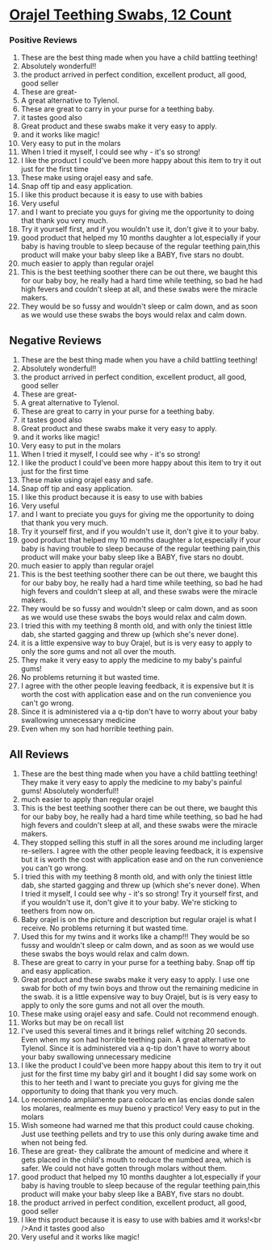 # [Orajel Teething Swabs, 12 Count](https://products.checkmycream.com/products/Orajel-Teething-Swabs-12-Count.html)

### Positive Reviews

<ol>
      <li>These are the best thing made when you have a child battling teething!</li>
      <li>Absolutely wonderful!!</li>
      <li>the product arrived in perfect condition, excellent product, all good, good seller</li>
      <li>These are great-</li>
      <li>A great alternative to Tylenol.  </li>
      <li>These are great to carry in your purse for a teething baby.  </li>
      <li>it tastes good also</li>
      <li>Great product and these swabs make it very easy to apply.  </li>
      <li>and it works like magic!</li>
      <li>Very easy to put in the molars</li>
      <li>When I tried it myself, I could see why - it&#x27;s so strong!  </li>
      <li>I like the product I could&#x27;ve been more happy about this item to try it out just for the first time</li>
      <li>These make using orajel easy and safe.  </li>
      <li>Snap off tip and easy application.</li>
      <li>I like this product because it is easy to use with babies</li>
      <li>Very useful</li>
      <li>and I want to preciate you guys for giving me the opportunity to doing that thank you very much.</li>
      <li>Try it yourself first, and if you wouldn&#x27;t use it, don&#x27;t give it to your baby.</li>
      <li>good product that helped my 10 months daughter a lot,especially if your baby is having trouble to sleep because of the regular teething pain,this product will make your baby sleep like a BABY, five stars no doubt.</li>
      <li>much easier to apply than regular orajel</li>
      <li>This is the best teething soother there can be out there, we baught this for our baby boy, he really had a hard time while teething, so bad he had high fevers and couldn&#x27;t sleep at all, and these swabs were the miracle makers.</li>
      <li>They would be so fussy and wouldn&#x27;t sleep or calm down, and as soon as we would use these swabs the boys would relax and calm down.</li>
</ol>


<h2>Negative Reviews</h2>
<ol>
<li> These are the best thing made when you have a child battling teething!</li>
<li> Absolutely wonderful!!</li>
<li> the product arrived in perfect condition, excellent product, all good, good seller</li>
<li> These are great-</li>
<li> A great alternative to Tylenol.  </li>
<li> These are great to carry in your purse for a teething baby.  </li>
<li> it tastes good also</li>
<li> Great product and these swabs make it very easy to apply.  </li>
<li> and it works like magic!</li>
<li> Very easy to put in the molars</li>
<li> When I tried it myself, I could see why - it&#x27;s so strong!  </li>
<li> I like the product I could&#x27;ve been more happy about this item to try it out just for the first time</li>
<li> These make using orajel easy and safe.  </li>
<li> Snap off tip and easy application.</li>
<li> I like this product because it is easy to use with babies</li>
<li> Very useful</li>
<li> and I want to preciate you guys for giving me the opportunity to doing that thank you very much.</li>
<li> Try it yourself first, and if you wouldn&#x27;t use it, don&#x27;t give it to your baby.</li>
<li> good product that helped my 10 months daughter a lot,especially if your baby is having trouble to sleep because of the regular teething pain,this product will make your baby sleep like a BABY, five stars no doubt.</li>
<li> much easier to apply than regular orajel</li>
<li> This is the best teething soother there can be out there, we baught this for our baby boy, he really had a hard time while teething, so bad he had high fevers and couldn&#x27;t sleep at all, and these swabs were the miracle makers.</li>
<li> They would be so fussy and wouldn&#x27;t sleep or calm down, and as soon as we would use these swabs the boys would relax and calm down.</li>
<li> I tried this with my teething 8 month old, and with only the tiniest little dab, she started gagging and threw up (which she&#x27;s never done).  </li>
<li> it is a little expensive way to buy Orajel, but is is very easy to apply to only the sore gums and not all over the mouth.</li>
<li> They make it very easy to apply the medicine to my baby&#x27;s painful gums!</li>
<li> No problems returning it but wasted time.</li>
<li> I agree with the other people leaving feedback, it is expensive but it is worth the cost with application ease and on the run convenience you can&#x27;t go wrong.</li>
<li> Since it is administered via a q-tip don&#x27;t have to worry about your baby swallowing unnecessary medicine</li>
<li> Even when my son had horrible teething pain.  </li>
</ol>

<h2>All Reviews</h2>

<ol>
    <li> These are the best thing made when you have a child battling teething! They make it very easy to apply the medicine to my baby&#x27;s painful gums! Absolutely wonderful!!</li>
    <li> much easier to apply than regular orajel</li>
    <li> This is the best teething soother there can be out there, we baught this for our baby boy, he really had a hard time while teething, so bad he had high fevers and couldn&#x27;t sleep at all, and these swabs were the miracle makers.</li>
    <li> They stopped selling this stuff in all the sores around me including larger re-sellers.  I agree with the other people leaving feedback, it is expensive but it is worth the cost with application ease and on the run convenience you can&#x27;t go wrong.</li>
    <li> I tried this with my teething 8 month old, and with only the tiniest little dab, she started gagging and threw up (which she&#x27;s never done).  When I tried it myself, I could see why - it&#x27;s so strong!  Try it yourself first, and if you wouldn&#x27;t use it, don&#x27;t give it to your baby. We&#x27;re sticking to teethers from now on.</li>
    <li> Baby orajel is on the picture and description but regular orajel is what I receive.  No problems returning it but wasted time.</li>
    <li> Used this for my twins and it works like a champ!!! They would be so fussy and wouldn&#x27;t sleep or calm down, and as soon as we would use these swabs the boys would relax and calm down.</li>
    <li> These are great to carry in your purse for a teething baby.  Snap off tip and easy application.</li>
    <li> Great product and these swabs make it very easy to apply.  I use one swab for both of my twin boys and throw out the remaining medicine in the swab.  it is a little expensive way to buy Orajel, but is is very easy to apply to only the sore gums and not all over the mouth.</li>
    <li> These make using orajel easy and safe.  Could not recommend enough.</li>
    <li> Works but may be on recall list</li>
    <li> I&#x27;ve used this several times and it brings relief witching 20 seconds.  Even when my son had horrible teething pain.  A great alternative to Tylenol.  Since it is administered via a q-tip don&#x27;t have to worry about your baby swallowing unnecessary medicine</li>
    <li> I like the product I could&#x27;ve been more happy about this item to try it out just for the first time my baby girl and it bought I did say some work on this to her teeth and I want to preciate you guys for giving me the opportunity to doing that thank you very much.</li>
    <li> Lo recomiendo ampliamente para colocarlo en las encias donde salen los molares, realmente es muy bueno y practico! Very easy to put in the molars</li>
    <li> Wish someone had warned me that this product could cause choking. Just use teething pellets and try to use this only during awake time and when not being fed.</li>
    <li> These are great- they calibrate the amount of medicine and where it gets placed in the child&#x27;s mouth to reduce the numbed area, which is safer. We could not have gotten through molars without them.</li>
    <li> good product that helped my 10 months daughter a lot,especially if your baby is having trouble to sleep because of the regular teething pain,this product will make your baby sleep like a BABY, five stars no doubt.</li>
    <li> the product arrived in perfect condition, excellent product, all good, good seller</li>
    <li> I like this product because it is easy to use with babies amd it works!&lt;br /&gt;And it tastes good also</li>
    <li> Very useful and it works like magic!</li>
</ol>




